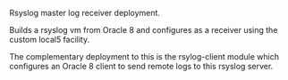 Rsyslog master log receiver deployment.

Builds a rsyslog vm from Oracle 8 and configures as a receiver
using the custom local5 facility.

The complementary deployment to this is the rsylog-client
module which configures an Oracle 8 client to send remote logs
to this rsyslog server.


